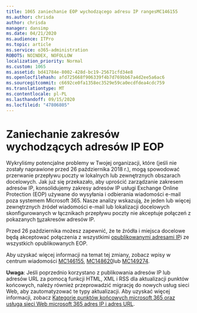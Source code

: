 ```yaml
---
title: 1065 zaniechanie EOP wychodzącego adresu IP rangesMC146155
ms.author: chrisda
author: chrisda
manager: dansimp
ms.date: 04/21/2020
ms.audience: ITPro
ms.topic: article
ms.service: o365-administration
ROBOTS: NOINDEX, NOFOLLOW
localization_priority: Normal
ms.custom: 1065
ms.assetid: bd41784e-8002-428d-bc19-25671cfd34e8
ms.openlocfilehash: afd725668f906339f4b7d769bb67a4d2ee5a6ac6
ms.sourcegitcommit: c6692ce0fa1358ec3529e59ca0ecdfdea4cdc759
ms.translationtype: MT
ms.contentlocale: pl-PL
ms.lasthandoff: 09/15/2020
ms.locfileid: "47806805"
---
```

# <a name="deprecation-of-eop-outbound-ip-address-ranges"></a>Zaniechanie zakresów wychodzących adresów IP EOP

Wykryliśmy potencjalne problemy w Twojej organizacji, które (jeśli nie zostały naprawione przed 26 października 2018 r.), mogą spowodować przerwanie przepływu poczty w lokalnych lub zewnętrznych obszarach docelowych. Jak już się przekazało, aby uprościć zarządzanie zakresem adresów IP, konsolidujemy zakresy adresów IP usługi Exchange Online Protection (EOP) używane do wysyłania i odbierania wiadomości e-mail poza systemem Microsoft 365. Nasze analizy wskazują, że jeden lub więcej zewnętrznych źródeł wiadomości e-mail lub lokalizacji docelowych skonfigurowanych w łącznikach przepływu poczty nie akceptuje połączeń z pokazanych [tu](https://docs.microsoft.com/office365/SecurityCompliance/eop/exchange-online-protection-ip-addresses)zakresów adresów IP.

Przed 26 października możesz zapewnić, że te źródła i miejsca docelowe będą akceptować połączenia z wszystkimi [opublikowanymi adresami IP](https://docs.microsoft.com/office365/SecurityCompliance/eop/exchange-online-protection-ip-addresses)i ze wszystkich opublikowanych EOP.

Aby uzyskać więcej informacji na temat tej zmiany, zobacz wpisy w centrum wiadomości [MC146155](https://portal.office.com/AdminPortal/home?switchtomodern=true#/MessageCenter?id=MC146155), [MC148620](https://portal.office.com/AdminPortal/home?switchtomodern=true#/MessageCenter?id=MC148620)lub [MC149274](https://portal.office.com/AdminPortal/home?switchtomodern=true#/MessageCenter?id=MC149274).

**Uwaga**: Jeśli poprzednio korzystano z publikowania adresów IP lub adresów URL za pomocą funkcji HTML, XML i RSS dla aktualizacji punktów końcowych, należy również przeprowadzić migrację do nowych usług sieci Web, aby zautomatyzować te typy aktualizacji. Aby uzyskać więcej informacji, zobacz [Kategorie punktów końcowych microsoft 365 oraz usługa sieci Web microsoft 365 adres IP i adres URL](https://techcommunity.microsoft.com/t5/Office-365-Blog/Announcing-Office-365-endpoint-categories-and-Office-365-IP/ba-p/177638).
